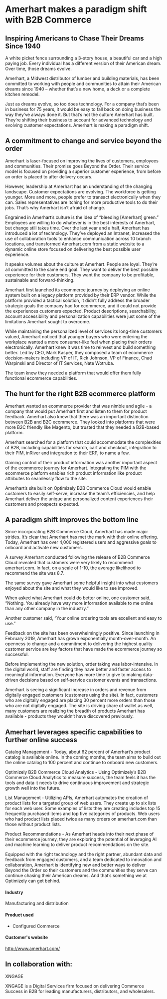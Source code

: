 # Amerhart makes a paradigm shift with B2B Commerce

## Inspiring Americans to Chase Their Dreams Since 1940

A white picket fence surrounding a 3-story house, a beautiful car and a high
paying job. Every individual has a different version of their American dream.
Over time, those dreams evolve.

Amerhart, a Midwest distributor of lumber and building materials, has been
committed to working with people and communities to attain their American dreams
since 1940 – whether that’s a new home, a deck or a complete kitchen remodel.

Just as dreams evolve, so too does technology. For a company that’s been in
business for 75 years, it would be easy to fall back on doing business the way
they’ve always done it. But that’s not the culture Amerhart has built. They’re
shifting their business to account for advanced technology and evolving customer
expectations. Amerhart is making a paradigm shift.

## A commitment to change and service beyond the order

Amerhart is laser-focused on improving the lives of customers, employees and
communities. Their promise goes Beyond the Order. Their service model is focused
on providing a superior customer experience, from before an order is placed to
after delivery occurs.

However, leadership at Amerhart has an understanding of the changing landscape.
Customer expectations are evolving. The workforce is getting younger. More and
more, people prefer to transact electronically when they can. Sales
representatives are itching for more productive tools to do their jobs. That’s
why Amerhart isn’t afraid of change.

Engrained in Amerhart’s culture is the idea of “bleeding [Amerhart] green.”
Employees are willing to do whatever is in the best interests of Amerhart, but
change still takes time. Over the last year and a half, Amerhart has introduced
a lot of technology. They’ve deployed an Intranet, increased the use of
collaboration tools to enhance communication across 10 branch locations, and
transformed Amerhart.com from a static website to a dynamic online store focused
on delivering the best possible user experience.

It speaks volumes about the culture at Amerhart. People are loyal. They’re all
committed to the same end goal. They want to deliver the best possible
experience for their customers. They want the company to be profitable,
sustainable and forward-thinking.

Amerhart first launched its ecommerce journey by deploying an online system
built on a legacy platform provided by their ERP vendor. While the platform
provided a tactical solution, it didn’t fully address the broader strategic
goals the company had for ecommerce, and it could not provide the experiences
customers expected. Product descriptions, searchability, account accessibility
and personalization capabilities were just some of the limitations Amerhart
sought to overcome.

While maintaining the personalized level of services its long-time customers
valued, Amerhart noticed that younger buyers who were entering the workplace
wanted a more consumer-like feel when placing their orders electronically.
Amerhart knew it was time to reinvest and build something better. Led by CEO,
Mark Kasper, they composed a team of ecommerce decision-makers including VP of
IT, Rick Johnson, VP of Finance, Chad Warpinski and Director of IT Services,
Nate Wotruba.

The team knew they needed a platform that would offer them fully functional
ecommerce capabilities.

## The hunt for the right B2B ecommerce platform

Amerhart wanted an ecommerce provider that was nimble and agile - a company that
would put Amerhart first and listen to them for product feedback. Amerhart also
knew that there was an important distinction between B2B and B2C ecommerce. They
looked into platforms that were more B2C friendly like Magento, but trusted that
they needed a B2B-based platform.

Amerhart searched for a platform that could accommodate the complexities of B2B,
including capabilities for search, cart and checkout, integration to their PIM,
inRiver and integration to their ERP, to name a few.

Gaining control of their product information was another important aspect of the
ecommerce journey for Amerhart. Integrating the PIM with the ecommerce platform
enables rich product information like product attributes to seamlessly flow to
the site.

Amerhart’s site built on Optimizely B2B Commerce Cloud would enable customers to
easily self-serve, increase the team’s efficiencies, and help Amerhart deliver
the unique and personalized content experiences their customers and prospects
expected.

## A paradigm shift improves the bottom line

Since incorporating B2B Commerce Cloud, Amerhart has made major strides. It’s
clear that Amerhart has met the mark with their online offering. Today, Amerhart
has over 4,000 registered users and aggressive goals to onboard and activate new
customers.

A survey Amerhart conducted following the release of B2B Commerce Cloud revealed
that customers were very likely to recommend amerhart.com. In fact, on a scale
of 1-10, the average likelihood to recommend the site was 8.7.

The same survey gave Amerhart some helpful insight into what customers enjoyed
about the site and what they would like to see improved.

When asked what Amerhart could do better online, one customer said, “Nothing.
You already have way more information available to me online than any other
company in the industry.”

Another customer said, “Your online ordering tools are excellent and easy to
use.”

Feedback on the site has been overwhelmingly positive. Since launching in
February 2019, Amerhart has grown exponentially month-over-month. An openness to
change and a commitment to delivering the highest quality customer service are
key factors that have made the ecommerce journey so successful.

Before implementing the new solution, order taking was labor-intensive. In the
digital world, staff are finding they have better and faster access to
meaningful information. Everyone has more time to give to making data-driven
decisions based on self-service customer events and transactions.

Amerhart is seeing a significant increase in orders and revenue from digitally
engaged customers (customers using the site). In fact, customers who are
digitally engaged are placing 30 percent more orders than those who are not
digitally engaged. The site is driving share of wallet as well, many customers
are realizing the breadth of products Amerhart has available - products they
wouldn’t have discovered previously.

## Amerhart leverages specific capabilities to further online success

Catalog Management - Today, about 62 percent of Amerhart’s product catalog is
available online. In the coming months, the team aims to build out the online
catalog to 100 percent and continue to onboard new customers.

Optimizely B2B Commerce Cloud Analytics - Using Optimizely’s B2B Commerce Cloud
Analytics to measure success, the team feels it has the tools and data it needs
to drive continuous improvement and strategic growth well into the future.

List Management - Utilizing APIs, Amerhart automates the creation of product
lists for a targeted group of web users. They create up to six lists for each
web user. Some examples of lists they are creating includes top 15 frequently
purchased items and top five categories of products. Web users who had product
lists placed twice as many orders on amerhart.com than those without product
lists.

Product Recommendations - As Amerhart heads into their next phase of their
ecommerce journey, they are exploring the potential of leveraging AI and machine
learning to deliver product recommendations on the site.

Equipped with the right technology and the right partner, abundant data and
feedback from engaged customers, and a team dedicated to innovation and
collaboration, Amerhart is identifying new and better ways to deliver Beyond the
Order so their customers and the communities they serve can continue chasing
their American dreams. And that’s something we at Optimizely can get behind.

#### Industry

Manufacturing and distribution

#### Product used

- Configured Commerce

#### Customer's website

http://www.amerhart.com/

## In collaboration with:

XNGAGE

XNGAGE is a Digital Services firm focused on delivering Commerce Success in B2B
for leading manufacturers, distributors, and wholesalers.
